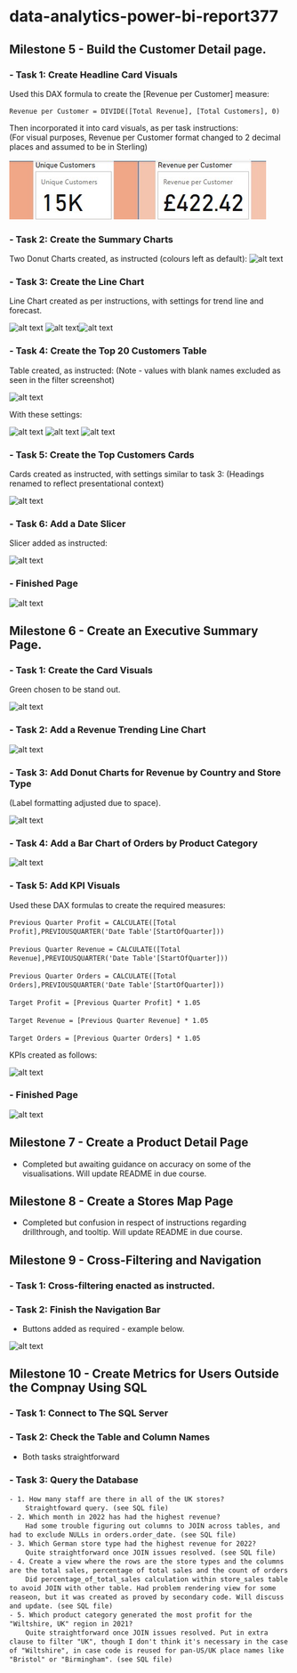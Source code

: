 # data-analytics-power-bi-report377
## Milestone 5 - Build the Customer Detail page.
### - Task 1: Create Headline Card Visuals
Used this DAX formula to create the [Revenue per Customer] measure:

    Revenue per Customer = DIVIDE([Total Revenue], [Total Customers], 0)

Then incorporated it into card visuals, as per task instructions:  
(For visual purposes, Revenue per Customer format changed to 2 decimal places and assumed to be in Sterling)

![alt text](images/M5T1.jpg)

### - Task 2: Create the Summary Charts
Two Donut Charts created, as instructed (colours left as default):
![alt text](M5T2.jpg)

### - Task 3: Create the Line Chart
Line Chart created as per instructions, with settings for trend line and forecast.

![alt text](M5T3a.jpg)
![alt text](M5T3b.jpg)![alt text](M5T3c.jpg)

### - Task 4: Create the Top 20 Customers Table
Table created, as instructed:
(Note - values with blank names excluded as seen in the filter screenshot)

![alt text](M5T4a.jpg)

With these settings:

![alt text](M5T4b.jpg) ![alt text](M5T4c.jpg) ![alt text](M5T4d.jpg)

### - Task 5: Create the Top Customers Cards
Cards created as instructed, with settings similar to task 3:
(Headings renamed to reflect presentational context)

![alt text](M5T5.jpg)

### - Task 6: Add a Date Slicer
Slicer added as instructed:

![alt text](M5T6.jpg)

### - Finished Page

![alt text](Finish.jpg)


## Milestone 6 - Create an Executive Summary Page.
### - Task 1: Create the Card Visuals
Green chosen to be stand out.

![alt text](M6T1a.jpg)

### - Task 2: Add a Revenue Trending Line Chart

![alt text](M6T2.jpg)

### - Task 3: Add Donut Charts for Revenue by Country and Store Type
(Label formatting adjusted due to space).

![alt text](M6T3-1.jpg)

### - Task 4: Add a Bar Chart of Orders by Product Category

![alt text](M6T4.jpg)

### - Task 5: Add KPI Visuals
Used these DAX formulas to create the required measures:

    Previous Quarter Profit = CALCULATE([Total Profit],PREVIOUSQUARTER('Date Table'[StartOfQuarter]))

    Previous Quarter Revenue = CALCULATE([Total Revenue],PREVIOUSQUARTER('Date Table'[StartOfQuarter]))

    Previous Quarter Orders = CALCULATE([Total Orders],PREVIOUSQUARTER('Date Table'[StartOfQuarter]))

    Target Profit = [Previous Quarter Profit] * 1.05

    Target Revenue = [Previous Quarter Revenue] * 1.05

    Target Orders = [Previous Quarter Orders] * 1.05

KPIs created as follows:

![alt text](M6T5.jpg)

### - Finished Page

![alt text](<M6 Finish.jpg>)

## Milestone 7 - Create a Product Detail Page
 - Completed but awaiting guidance on accuracy on some of the visualisations. Will update README in due course.

## Milestone 8 - Create a Stores Map Page
 - Completed but confusion in respect of instructions regarding drillthrough, and tooltip. Will update README in due course.

## Milestone 9 - Cross-Filtering and Navigation
### - Task 1: Cross-filtering enacted as instructed.
### - Task 2: Finish the Navigation Bar
 - Buttons added as required - example below.

![alt text](M9T2.jpg)

## Milestone 10 - Create Metrics for Users Outside the Compnay Using SQL
### - Task 1: Connect to The SQL Server
### - Task 2: Check the Table and Column Names
 - Both tasks straightforward

### - Task 3: Query the Database
    - 1. How many staff are there in all of the UK stores?
        Straightfoward query. (see SQL file)
    - 2. Which month in 2022 has had the highest revenue?
        Had some trouble figuring out columns to JOIN across tables, and had to exclude NULLs in orders.order_date. (see SQL file)
    - 3. Which German store type had the highest revenue for 2022?
        Quite straightforward once JOIN issues resolved. (see SQL file)
    - 4. Create a view where the rows are the store types and the columns are the total sales, percentage of total sales and the count of orders
        Did percentage_of_total_sales calculation within store_sales table to avoid JOIN with other table. Had problem rendering view for some reaseon, but it was created as proved by secondary code. Will discuss and update. (see SQL file)
    - 5. Which product category generated the most profit for the "Wiltshire, UK" region in 2021?
        Quite straightforward once JOIN issues resolved. Put in extra clause to filter "UK", though I don't think it's necessary in the case of "Wiltshire", in case code is reused for pan-US/UK place names like "Bristol" or "Birmingham". (see SQL file)